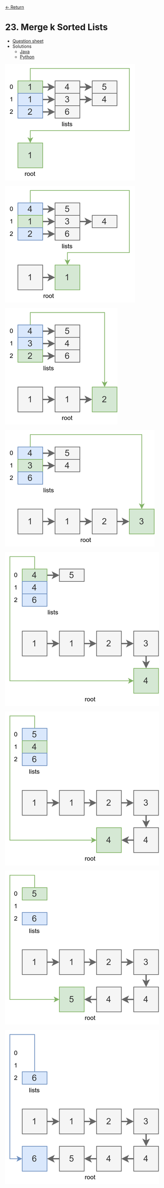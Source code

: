 [&larr; Return](https://hanggrian.github.io/grind-leetcode/)

# 23. Merge k Sorted Lists

- [Question sheet](https://leetcode.com/problems/merge-k-sorted-lists/)
- Solutions
  - [Java](https://github.com/hanggrian/grind-leetcode/blob/main/java/src/main/java/problems1_100/MergeKSortedLists.java)
  - [Python](https://github.com/hanggrian/grind-leetcode/blob/main/python/src/problems1_100/merge_k_sorted_lists.py)

![](https://github.com/hanggrian/grind-leetcode/raw/assets/problems1-100/merge_k_sorted_lists1.svg)

![](https://github.com/hanggrian/grind-leetcode/raw/assets/problems1-100/merge_k_sorted_lists2.svg)

![](https://github.com/hanggrian/grind-leetcode/raw/assets/problems1-100/merge_k_sorted_lists3.svg)

![](https://github.com/hanggrian/grind-leetcode/raw/assets/problems1-100/merge_k_sorted_lists4.svg)

![](https://github.com/hanggrian/grind-leetcode/raw/assets/problems1-100/merge_k_sorted_lists5.svg)

![](https://github.com/hanggrian/grind-leetcode/raw/assets/problems1-100/merge_k_sorted_lists6.svg)

![](https://github.com/hanggrian/grind-leetcode/raw/assets/problems1-100/merge_k_sorted_lists7.svg)

![](https://github.com/hanggrian/grind-leetcode/raw/assets/problems1-100/merge_k_sorted_lists8.svg)
